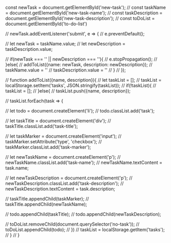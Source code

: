 const newTask = document.getElementById('new-task');
// const taskName = document.getElementById('new-task-name');
// const taskDescription = document.getElementById('new-task-description');
// const toDoList = document.getElementById('to-do-list')

// newTask.addEventListener('submit', e => {
//     e.preventDefault();

//     let newTask = taskName.value;
//     let newDescription = taskDescription.value;

//     if(newTask === '' || newDescription === ''){
//         e.stopPropagation();
//     }else{
//         addToList({name: newTask, description: newDescription});
//         taskName.value = ''
//         taskDescription.value = ''
//     }
// });

// function addToList({name, description}){
//     let taskList = [];
//     taskList = localStorage.setItem('tasks', JSON.stringify(taskList));
//     if(!taskList){
//         taskList = [];
//     }else{
//         taskList.push({name, description});

//         taskList.forEach(task => {

//             let todo = document.createElement('li');
//             todo.classList.add('task');

//             let taskTitle = document.createElement('div');
//             taskTitle.classList.add('task-title');

//             let taskMarker = document.createElement('input');
//             taskMarker.setAttribute('type', 'checkbox');
//             taskMarker.classList.add('task-marker');

//             let newTaskName = document.createElement('p');
//             newTaskName.classList.add('task-name');
//             newTaskName.textContent = task.name;

//             let newTaskDescription = document.createElement('p');
//             newTaskDescription.classList.add('task-description');
//             newTaskDescription.textContent = task.description;

//             taskTitle.appendChild(taskMarker);
//             taskTitle.appendChild(newTaskName);

//             todo.appendChild(taskTitle);
//             todo.appendChild(newTaskDescription);

//             toDoList.removeChild(document.querySelector('no-task'));
//             toDoList.appendChild(todo);
//         })
//         taskList = localStorage.getItem('tasks');
//     }
// }